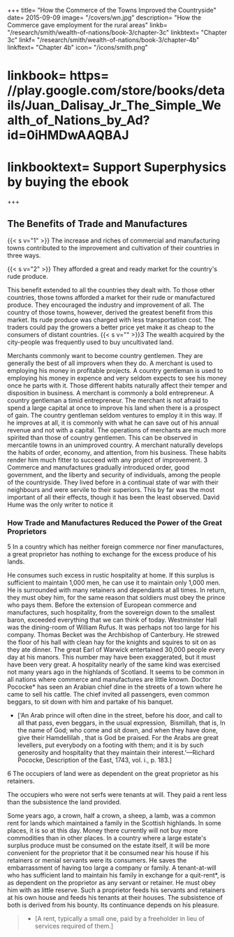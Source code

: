 +++
title=  "How the Commerce of the Towns Improved the Countryside"
date=  2015-09-09
image=  "/covers/wn.jpg"
description=  "How the Commerce gave employment for the rural areas"
linkb=  "/research/smith/wealth-of-nations/book-3/chapter-3c"
linkbtext=  "Chapter 3c"
linkf=  "/research/smith/wealth-of-nations/book-3/chapter-4b"
linkftext=  "Chapter 4b"
icon=  "/icons/smith.png"
# linkbook=  https= //play.google.com/store/books/details/Juan_Dalisay_Jr_The_Simple_Wealth_of_Nations_by_Ad?id=0iHMDwAAQBAJ
# linkbooktext=  Support Superphysics by buying the ebook
+++

## The Benefits of Trade and Manufactures


{{< s v="1" >}} The increase and riches of commercial and manufacturing towns contributed to the improvement and cultivation of their countries in three ways.


{{< s v="2" >}} They afforded a great and ready market for the country's rude produce.

This benefit extended to all the countries they dealt with.
    To those other countries, those towns afforded a market for their rude or manufactured produce.
    They encouraged the industry and improvement of all.
    The country of those towns, however, derived the greatest benefit from this market.
        Its rude produce was charged with less transportation cost.
        The traders could pay the growers a better price yet make it as cheap to the consumers of distant countries.
{{< s v="" >}}3 The wealth acquired by the city-people was frequently used to buy uncultivated land.

Merchants commonly want to become country gentlemen.
    They are generally the best of all improvers when they do.
    A merchant is used to employing his money in profitable projects.
        A country gentleman is used to employing his money in expence and very seldom expects to see his money once he parts with it.
            Those different habits naturally affect their temper and disposition in business.
    A merchant is commonly a bold entrepreneur.
        A country gentleman a timid entrepreneur.
    The merchant is not afraid to spend a large capital at once to improve his land when there is a prospect of gain.
        The country gentleman seldom ventures to employ it in this way.
            If he improves at all, it is commonly with what he can save out of his annual revenue and not with a capital.
    The operations of merchants are much more spirited than those of country gentlemen.
        This can be observed in mercantile towns in an unimproved country.
    A merchant naturally develops the habits of order, economy, and attention, from his business.
        These habits render him much fitter to succeed with any project of improvement.
3 Commerce and manufactures gradually introduced order, good government, and the liberty and security of individuals, among the people of the countryside.
    They lived before in a continual state of war with their neighbours and were servile to their superiors.
    This by far was the most important of all their effects, though it has been the least observed.
        David Hume was the only writer to notice it


### How Trade and Manufactures Reduced the Power of the Great Proprietors

5 In a country which has neither foreign commerce nor finer manufactures, a great proprietor has nothing to exchange for the excess produce of his lands.

He consumes such excess in rustic hospitality at home.
If this surplus is sufficient to maintain 1,000 men, he can use it to maintain only 1,000 men.
He is surrounded with many retainers and dependants at all times.
    In return, they must obey him, for the same reason that soldiers must obey the prince who pays them.
Before the extension of European commerce and manufactures, such hospitality, from the sovereign down to the smallest baron, exceeded everything that we can think of today.
Westminster Hall was the dining-room of William Rufus.
It was perhaps not too large for his company.
Thomas Becket was the Archbishop of Canterbury.
    He strewed the floor of his hall with clean hay for the knights and squires to sit on as they ate dinner.
The great Earl of Warwick entertained 30,000 people every day at his manors.
    This number may have been exaggerated, but it must have been very great.
A hospitality nearly of the same kind was exercised not many years ago in the highlands of Scotland.
    It seems to be common in all nations where commerce and manufactures are little known.
Doctor Pococke* has seen an Arabian chief dine in the streets of a town where he came to sell his cattle.
    The chief invited all passengers, even common beggars, to sit down with him and partake of his banquet.

* [‘An Arab prince will often dine in the street, before his door, and call to all that pass, even beggars, in the usual expression, ​ Bismillah​ , that is, In the name of God; who come and sit down, and when they have done, give their Hamdellilah​ , that is God be praised. For the Arabs are great levellers, put everybody on a footing with them; and it is by such generosity and hospitality that they maintain their interest.’—Richard Pococke, Description of the East, 1743, vol. i., p. 183.]

6 The occupiers of land were as dependent on the great proprietor as his retainers.

The occupiers who were not serfs were tenants at will. They paid a rent less than the subsistence the land provided.

Some years ago, a crown, half a crown, a sheep, a lamb, was a common rent for lands which maintained a family in the Scottish highlands.
In some places, it is so at this day.
Money there currently will not buy more commodities than in other places.
In a country where a large estate's surplus produce must be consumed on the estate itself, it will be more convenient for the proprietor that it be consumed near his house if his retainers or menial servants were its consumers.
He saves the embarrassment of having too large a company or family.
    A tenant-at-will who has sufficient land to maintain his family in exchange for a quit-rent*, is as dependent on the proprietor as any servant or retainer.
        He must obey him with as little reserve.
Such a proprietor feeds his servants and retainers at his own house and feeds his tenants at their houses.
    The subsistence of both is derived from his bounty.
    Its continuance depends on his pleasure.

> * [A rent, typically a small one, paid by a freeholder in lieu of services required of them.]
